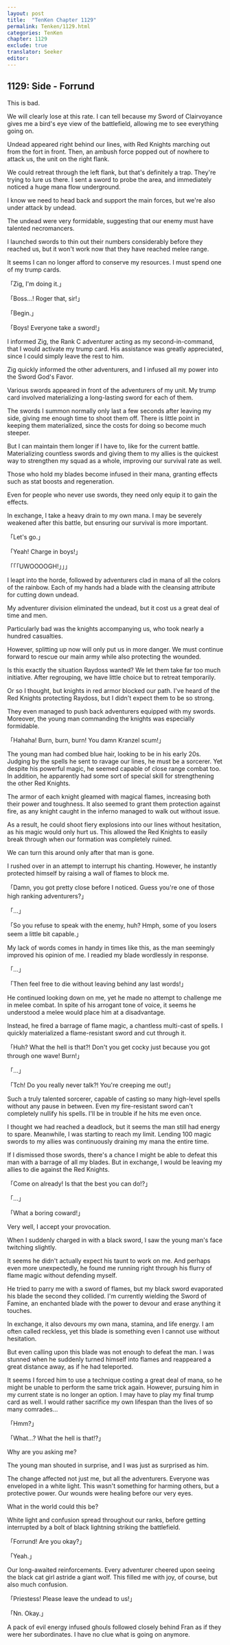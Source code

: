 ```yaml
---
layout: post
title:  "TenKen Chapter 1129"
permalink: Tenken/1129.html
categories: TenKen
chapter: 1129
exclude: true
translator: Seeker
editor: 
---
```

<h2>1129: Side - Forrund</h2>

This is bad.

We will clearly lose at this rate. I can tell because my Sword of Clairvoyance gives me a bird's eye view of the battlefield, allowing me to see everything going on.

Undead appeared right behind our lines, with Red Knights marching out from the fort in front. Then, an ambush force popped out of nowhere to attack us, the unit on the right flank.

We could retreat through the left flank, but that's definitely a trap. They're trying to lure us there. I sent a sword to probe the area, and immediately noticed a huge mana flow underground.

I know we need to head back and support the main forces, but we're also under attack by undead.

The undead were very formidable, suggesting that our enemy must have talented necromancers.

I launched swords to thin out their numbers considerably before they reached us, but it won't work now that they have reached melee range.

It seems I can no longer afford to conserve my resources. I must spend one of my trump cards.

「Zig, I'm doing it.」

「Boss...! Roger that, sir!」

「Begin.」

「Boys! Everyone take a sword!」

I informed Zig, the Rank C adventurer acting as my second-in-command, that I would activate my trump card. His assistance was greatly appreciated, since I could simply leave the rest to him.

Zig quickly informed the other adventurers, and I infused all my power into the Sword God's Favor.

Various swords appeared in front of the adventurers of my unit. My trump card involved materializing a long-lasting sword for each of them.

The swords I summon normally only last a few seconds after leaving my side, giving me enough time to shoot them off. There is little point in keeping them materialized, since the costs for doing so become much steeper.

But I can maintain them longer if I have to, like for the current battle. Materializing countless swords and giving them to my allies is the quickest way to strengthen my squad as a whole, improving our survival rate as well.

Those who hold my blades become infused in their mana, granting effects such as stat boosts and regeneration.

Even for people who never use swords, they need only equip it to gain the effects.

In exchange, I take a heavy drain to my own mana. I may be severely weakened after this battle, but ensuring our survival is more important.

「Let's go.」

「Yeah! Charge in boys!」

「「「UWOOOOGH!」」」

I leapt into the horde, followed by adventurers clad in mana of all the colors of the rainbow. Each of my hands had a blade with the cleansing attribute for cutting down undead.

My adventurer division eliminated the undead, but it cost us a great deal of time and men.

Particularly bad was the knights accompanying us, who took nearly a hundred casualties.

However, splitting up now will only put us in more danger. We must continue forward to rescue our main army while also protecting the wounded.

Is this exactly the situation Raydoss wanted? We let them take far too much initiative. After regrouping, we have little choice but to retreat temporarily.

Or so I thought, but knights in red armor blocked our path. I've heard of the Red Knights protecting Raydoss, but I didn't expect them to be so strong.

They even managed to push back adventurers equipped with my swords. Moreover, the young man commanding the knights was especially formidable.

「Hahaha! Burn, burn, burn! You damn Kranzel scum!」

The young man had combed blue hair, looking to be in his early 20s. Judging by the spells he sent to ravage our lines, he must be a sorcerer. Yet despite his powerful magic, he seemed capable of close range combat too. In addition, he apparently had some sort of special skill for strengthening the other Red Knights.

The armor of each knight gleamed with magical flames, increasing both their power and toughness. It also seemed to grant them protection against fire, as any knight caught in the inferno managed to walk out without issue.

As a result, he could shoot fiery explosions into our lines without hesitation, as his magic would only hurt us. This allowed the Red Knights to easily break through when our formation was completely ruined.

We can turn this around only after that man is gone.

I rushed over in an attempt to interrupt his chanting. However, he instantly protected himself by raising a wall of flames to block me.

「Damn, you got pretty close before I noticed. Guess you're one of those high ranking adventurers?」

「...」

「So you refuse to speak with the enemy, huh? Hmph, some of you losers seem a little bit capable.」

My lack of words comes in handy in times like this, as the man seemingly improved his opinion of me. I readied my blade wordlessly in response.

「...」

「Then feel free to die without leaving behind any last words!」

He continued looking down on me, yet he made no attempt to challenge me in melee combat. In spite of his arrogant tone of voice, it seems he understood a melee would place him at a disadvantage.

Instead, he fired a barrage of flame magic, a chantless multi-cast of spells. I quickly materialized a flame-resistant sword and cut through it.

「Huh? What the hell is that?! Don't you get cocky just because you got through one wave! Burn!」

「...」

「Tch! Do you really never talk?! You're creeping me out!」

Such a truly talented sorcerer, capable of casting so many high-level spells without any pause in between. Even my fire-resistant sword can't completely nullify his spells. I'll be in trouble if he hits me even once.

I thought we had reached a deadlock, but it seems the man still had energy to spare. Meanwhile, I was starting to reach my limit. Lending 100 magic swords to my allies was continuously draining my mana the entire time.

If I dismissed those swords, there's a chance I might be able to defeat this man with a barrage of all my blades. But in exchange, I would be leaving my allies to die against the Red Knights.

「Come on already! Is that the best you can do!?」

「...」

「What a boring coward!」

Very well, I accept your provocation.

When I suddenly charged in with a black sword, I saw the young man's face twitching slightly.

It seems he didn't actually expect his taunt to work on me. And perhaps even more unexpectedly, he found me running right through his flurry of flame magic without defending myself.

He tried to parry me with a sword of flames, but my black sword evaporated his blade the second they collided. I'm currently wielding the Sword of Famine, an enchanted blade with the power to devour and erase anything it touches.

In exchange, it also devours my own mana, stamina, and life energy. I am often called reckless, yet this blade is something even I cannot use without hesitation.

But even calling upon this blade was not enough to defeat the man. I was stunned when he suddenly turned himself into flames and reappeared a great distance away, as if he had teleported.

It seems I forced him to use a technique costing a great deal of mana, so he might be unable to perform the same trick again. However, pursuing him in my current state is no longer an option. I may have to play my final trump card as well. I would rather sacrifice my own lifespan than the lives of so many comrades...

「Hmm?」

「What...? What the hell is that!?」

Why are you asking me?

The young man shouted in surprise, and I was just as surprised as him.

The change affected not just me, but all the adventurers. Everyone was enveloped in a white light. This wasn't something for harming others, but a protective power. Our wounds were healing before our very eyes.

What in the world could this be?

White light and confusion spread throughout our ranks, before getting interrupted by a bolt of black lightning striking the battlefield.

「Forrund! Are you okay?」

「Yeah.」

Our long-awaited reinforcements. Every adventurer cheered upon seeing the black cat girl astride a giant wolf. This filled me with joy, of course, but also much confusion.

「Priestess! Please leave the undead to us!」

「Nn. Okay.」

A pack of evil energy infused ghouls followed closely behind Fran as if they were her subordinates. I have no clue what is going on anymore.
